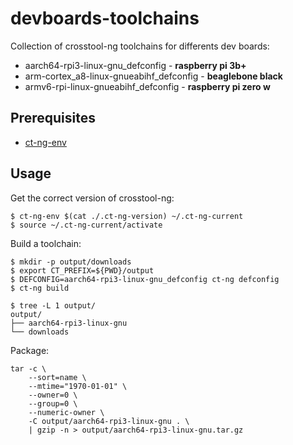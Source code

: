 # devboards-toolchains
Collection of crosstool-ng toolchains for differents dev boards:
- aarch64-rpi3-linux-gnu_defconfig - **raspberry pi 3b+**
- arm-cortex_a8-linux-gnueabihf_defconfig - **beaglebone black**
- armv6-rpi-linux-gnueabihf_defconfig - **raspberry pi zero w**

## Prerequisites
- [ct-ng-env](https://github.com/ltekieli/ct-ng-env)

## Usage
Get the correct version of crosstool-ng:
```
$ ct-ng-env $(cat ./.ct-ng-version) ~/.ct-ng-current
$ source ~/.ct-ng-current/activate
```

Build a toolchain:
```
$ mkdir -p output/downloads
$ export CT_PREFIX=${PWD}/output
$ DEFCONFIG=aarch64-rpi3-linux-gnu_defconfig ct-ng defconfig
$ ct-ng build

$ tree -L 1 output/
output/
├── aarch64-rpi3-linux-gnu
└── downloads
```

Package:
```
tar -c \
    --sort=name \
    --mtime="1970-01-01" \
    --owner=0 \
    --group=0 \
    --numeric-owner \
    -C output/aarch64-rpi3-linux-gnu . \
    | gzip -n > output/aarch64-rpi3-linux-gnu.tar.gz
```
